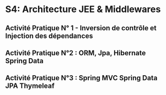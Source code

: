#  S4: Architecture JEE & Middlewares

## Activité Pratique N° 1 - Inversion de contrôle et Injection des dépendances

## Activité Pratique N°2 : ORM, Jpa, Hibernate Spring Data
 
## Activité Pratique N°3 : Spring MVC Spring Data JPA Thymeleaf
